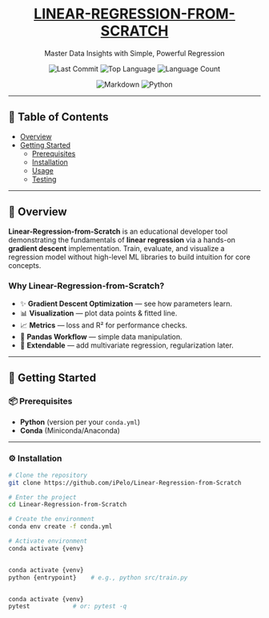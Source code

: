 <h1 align="center">
  <a href="https://github.com/iPelo/Linear-Regression-from-Scratch">
    LINEAR-REGRESSION-FROM-SCRATCH
  </a>
</h1>

<p align="center">Master Data Insights with Simple, Powerful Regression</p>

<p align="center">
  <img src="https://img.shields.io/github/last-commit/iPelo/Linear-Regression-from-Scratch?style=for-the-badge" alt="Last Commit">
  <img src="https://img.shields.io/github/languages/top/iPelo/Linear-Regression-from-Scratch?style=for-the-badge" alt="Top Language">
  <img src="https://img.shields.io/github/languages/count/iPelo/Linear-Regression-from-Scratch?style=for-the-badge" alt="Language Count">
</p>

<p align="center">
  <img src="https://img.shields.io/badge/Markdown-000000?logo=markdown&logoColor=white&style=for-the-badge" alt="Markdown">
  <img src="https://img.shields.io/badge/Python-3776AB?logo=python&logoColor=white&style=for-the-badge" alt="Python">
</p>

---

## 📑 Table of Contents
- [Overview](#overview)
- [Getting Started](#getting-started)
  - [Prerequisites](#prerequisites)
  - [Installation](#installation)
  - [Usage](#usage)
  - [Testing](#testing)

---

## 📜 Overview

**Linear-Regression-from-Scratch** is an educational developer tool demonstrating the fundamentals of **linear regression** via a hands-on **gradient descent** implementation. Train, evaluate, and visualize a regression model without high-level ML libraries to build intuition for core concepts.

### Why Linear-Regression-from-Scratch?
- ✨ **Gradient Descent Optimization** — see how parameters learn.
- 📊 **Visualization** — plot data points & fitted line.
- 📈 **Metrics** — loss and R² for performance checks.
- 📝 **Pandas Workflow** — simple data manipulation.
- 🎯 **Extendable** — add multivariate regression, regularization later.

---

## 🚀 Getting Started

### 📦 Prerequisites
- **Python** (version per your `conda.yml`)
- **Conda** (Miniconda/Anaconda)

---

### ⚙ Installation
```bash
# Clone the repository
git clone https://github.com/iPelo/Linear-Regression-from-Scratch

# Enter the project
cd Linear-Regression-from-Scratch

# Create the environment
conda env create -f conda.yml

# Activate environment
conda activate {venv}


conda activate {venv}
python {entrypoint}    # e.g., python src/train.py


conda activate {venv}
pytest            # or: pytest -q
